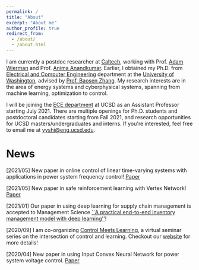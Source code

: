 ```yaml
---
permalink: /
title: "About"
excerpt: "About me"
author_profile: true
redirect_from: 
  - /about/
  - /about.html
---
```


I am currently a postdoc researcher at [Caltech](http://www.cms.caltech.edu/), working with Prof. [Adam Wierman](http://users.cms.caltech.edu/~adamw/) and Prof. [Anima Anandkumar](http://tensorlab.cms.caltech.edu/users/anima/). Earlier, I obtained my Ph.D. from [Electrical and Computer Engineering](https://www.ece.uw.edu/) department at the [University of Washington](https://www.washington.edu/), advised by [Prof. Baosen Zhang](https://zhangbaosen.github.io/). My research interests are in the area of energy systems and cyberphysical systems, spanning from machine learning, optimization to control. 

I will be joining the [ECE department](http://www.ece.ucsd.edu/) at UCSD as an Assistant Professor starting July 2021. There are multiple openings for Ph.D. students and postdoctoral candidates starting from Fall 2021, and research opportunities for UCSD masters/undergraduates and interns. If you're interested, feel free to email me at [yyshi@eng.ucsd.edu](yyshi@eng.ucsd.edu).

News
======
[2021/05] New paper in online control of linear time-varying systems with applications in power system frequency control! [Paper](http://proceedings.mlr.press/v144/qu21a/qu21a.pdf) 

[2021/05] New paper in safe reinforcement learning with Vertex Network! [Paper](http://proceedings.mlr.press/v144/zheng21a/zheng21a.pdf)

[2021/01] Our paper in using deep learning for supply chain management is accepted to Management Science [``A practical end-to-end inventory management model with deep learning''](https://papers.ssrn.com/sol3/papers.cfm?abstract_id=3737780)! 

[2020/09] I am co-organizing [Control Meets Learning](https://sites.google.com/view/control-meets-learning), a virtual seminar series on the intersection of control and learning. Checkout our [website](https://sites.google.com/view/control-meets-learning) for more details!

[2020/04] New paper in using Input Convex Neural Network for power system voltage control. [Paper](https://arxiv.org/abs/2002.08684) 
